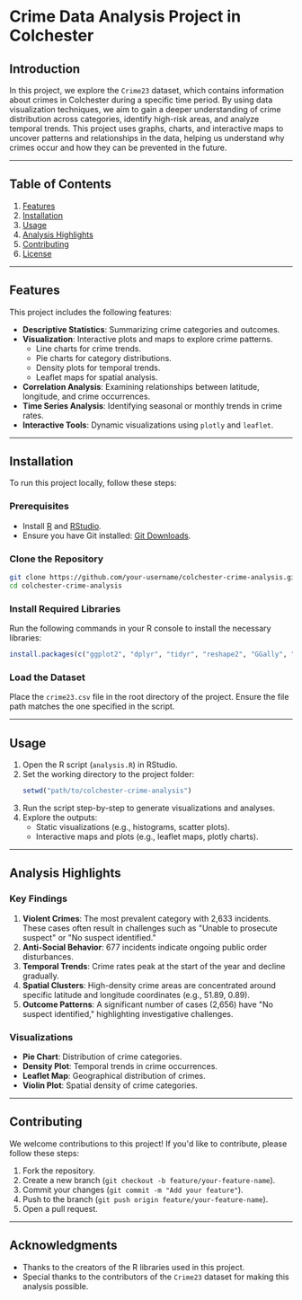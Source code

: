 # Crime Data Analysis Project in Colchester

## Introduction

In this project, we explore the `Crime23` dataset, which contains information about crimes in Colchester during a specific time period. By using data visualization techniques, we aim to gain a deeper understanding of crime distribution across categories, identify high-risk areas, and analyze temporal trends. This project uses graphs, charts, and interactive maps to uncover patterns and relationships in the data, helping us understand why crimes occur and how they can be prevented in the future.

---

## Table of Contents

1. [Features](#features)
2. [Installation](#installation)
3. [Usage](#usage)
4. [Analysis Highlights](#analysis-highlights)
5. [Contributing](#contributing)
6. [License](#license)

---

## Features

This project includes the following features:
- **Descriptive Statistics**: Summarizing crime categories and outcomes.
- **Visualization**: Interactive plots and maps to explore crime patterns.
  - Line charts for crime trends.
  - Pie charts for category distributions.
  - Density plots for temporal trends.
  - Leaflet maps for spatial analysis.
- **Correlation Analysis**: Examining relationships between latitude, longitude, and crime occurrences.
- **Time Series Analysis**: Identifying seasonal or monthly trends in crime rates.
- **Interactive Tools**: Dynamic visualizations using `plotly` and `leaflet`.

---

## Installation

To run this project locally, follow these steps:

### Prerequisites
- Install [R](https://www.r-project.org/) and [RStudio](https://www.rstudio.com/).
- Ensure you have Git installed: [Git Downloads](https://git-scm.com/downloads).

### Clone the Repository
```bash
git clone https://github.com/your-username/colchester-crime-analysis.git
cd colchester-crime-analysis
```

### Install Required Libraries
Run the following commands in your R console to install the necessary libraries:
```R
install.packages(c("ggplot2", "dplyr", "tidyr", "reshape2", "GGally", "zoo", "ggmap", "leaflet", "plotly", "mapview"))
```

### Load the Dataset
Place the `crime23.csv` file in the root directory of the project. Ensure the file path matches the one specified in the script.

---

## Usage

1. Open the R script (`analysis.R`) in RStudio.
2. Set the working directory to the project folder:
   ```R
   setwd("path/to/colchester-crime-analysis")
   ```
3. Run the script step-by-step to generate visualizations and analyses.
4. Explore the outputs:
   - Static visualizations (e.g., histograms, scatter plots).
   - Interactive maps and plots (e.g., leaflet maps, plotly charts).

---

## Analysis Highlights

### Key Findings
1. **Violent Crimes**: The most prevalent category with 2,633 incidents. These cases often result in challenges such as "Unable to prosecute suspect" or "No suspect identified."
2. **Anti-Social Behavior**: 677 incidents indicate ongoing public order disturbances.
3. **Temporal Trends**: Crime rates peak at the start of the year and decline gradually.
4. **Spatial Clusters**: High-density crime areas are concentrated around specific latitude and longitude coordinates (e.g., 51.89, 0.89).
5. **Outcome Patterns**: A significant number of cases (2,656) have "No suspect identified," highlighting investigative challenges.

### Visualizations
- **Pie Chart**: Distribution of crime categories.
- **Density Plot**: Temporal trends in crime occurrences.
- **Leaflet Map**: Geographical distribution of crimes.
- **Violin Plot**: Spatial density of crime categories.

---

## Contributing

We welcome contributions to this project! If you'd like to contribute, please follow these steps:
1. Fork the repository.
2. Create a new branch (`git checkout -b feature/your-feature-name`).
3. Commit your changes (`git commit -m "Add your feature"`).
4. Push to the branch (`git push origin feature/your-feature-name`).
5. Open a pull request.

---

## Acknowledgments

- Thanks to the creators of the R libraries used in this project.
- Special thanks to the contributors of the `Crime23` dataset for making this analysis possible.
